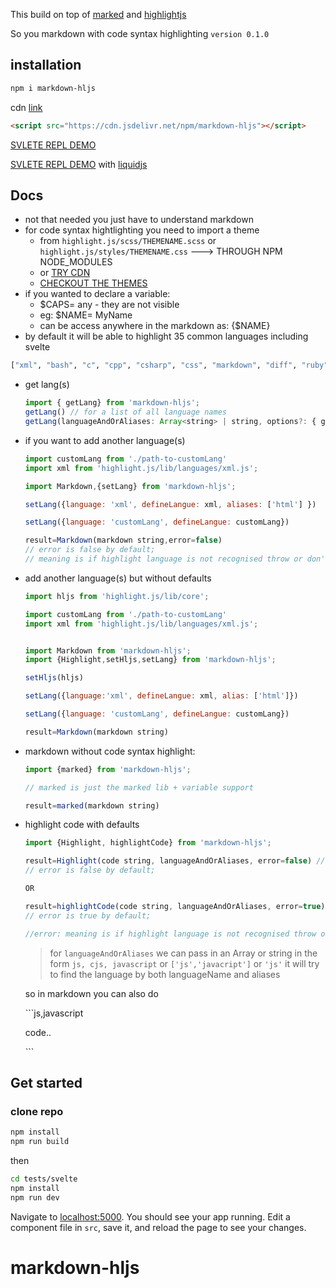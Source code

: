 This build on top of [marked](https://marked.js.org/) and [highlightjs](https://github.com/highlightjs/highlight.js)

So you markdown with code syntax highlighting
`version 0.1.0`

## installation

```bash
npm i markdown-hljs
```

cdn [link](https://cdn.jsdelivr.net/npm/markdown-hljs)

```html
<script src="https://cdn.jsdelivr.net/npm/markdown-hljs"></script>
```

[SVLETE REPL DEMO](https://svelte.dev/repl/700e245f3f4d4e07bc2302d2d2c87a2f?version=3.32.2)

[SVLETE REPL DEMO](https://svelte.dev/repl/054f7e5c4b234bc5961dedcc3eddd3a3?version=3.32.2) with
[liquidjs](https://github.com/harttle/liquidjs)

## Docs

- not that needed you just have to understand markdown
- for code syntax hightlighting you need to import a theme
  - from `highlight.js/scss/THEMENAME.scss` or `highlight.js/styles/THEMENAME.css` ---> THROUGH NPM NODE_MODULES
  - or [TRY CDN](https://github.com/highlightjs/highlight.js#cdn-hosted)
  - [CHECKOUT THE THEMES ](https://highlightjs.org/static/demo/)
- if you wanted to declare a variable:
  - $CAPS= any - they are not visible
  - eg: $NAME= MyName
  - can be access anywhere in the markdown as: {$NAME}
- by default it will be able to highlight 35 common languages including svelte

```python
["xml", "bash", "c", "cpp", "csharp", "css", "markdown", "diff", "ruby", "go", "ini", "java", "javascript", "json", "kotlin", "less", "lua", "makefile", "perl", "objectivec", "php", "php-template", "plaintext", "python", "python-repl", "r", "rust", "scss", "shell", "sql", "swift", "yaml", "typescript", "vbnet", "svelte"]
```

- get lang(s)
  ```javascript
  import { getLang} from 'markdown-hljs';
  getLang() // for a list of all language names
  getLang(languageAndOrAliases: Array<string> | string, options?: { getMatch?: boolean; error?: boolean }) // for a Language object
  ```
- if you want to add another language(s)

  ```javascript
  import customLang from './path-to-customLang'
  import xml from 'highlight.js/lib/languages/xml.js';

  import Markdown,{setLang} from 'markdown-hljs';

  setLang({language: 'xml', defineLangue: xml, aliases: ['html'] })

  setLang({language: 'customLang', defineLangue: customLang})

  result=Markdown(markdown string,error=false)
  // error is false by default;
  // meaning is if highlight language is not recognised throw or don't throw error

  ```

- add another language(s) but without defaults

  ```javascript
  import hljs from 'highlight.js/lib/core';

  import customLang from './path-to-customLang'
  import xml from 'highlight.js/lib/languages/xml.js';


  import Markdown from 'markdown-hljs';
  import {Highlight,setHljs,setLang} from 'markdown-hljs';

  setHljs(hljs)

  setLang({language:'xml', defineLangue: xml, alias: ['html']})

  setLang({language: 'customLang', defineLangue: customLang})

  result=Markdown(markdown string)

  ```

- markdown without code syntax highlight:

  ```javascript
  import {marked} from 'markdown-hljs';

  // marked is just the marked lib + variable support

  result=marked(markdown string)

  ```

- highlight code with defaults

  ```javascript
  import {Highlight, highlightCode} from 'markdown-hljs';

  result=Highlight(code string, languageAndOrAliases, error=false) // code in <pre><code>
  // error is false by default;

  OR

  result=highlightCode(code string, languageAndOrAliases, error=true) // only code str
  // error is true by default;

  //error: meaning is if highlight language is not recognised throw or don't throw error
  ```

  > for `languageAndOrAliases` we can pass in an Array or string in the form `js, cjs, javascript` or `['js','javacript']` or `'js'`
  > it will try to find the language by both languageName and aliases

  so in markdown you can also do

  \`\`\`js,javascript

  code..

  \`\`\`

## Get started

### clone repo

```bash
npm install
npm run build
```

then

```bash
cd tests/svelte
npm install
npm run dev
```

Navigate to [localhost:5000](http://localhost:5000). You should see your app running. Edit a component file in `src`, save it, and reload the page to see your changes.

# markdown-hljs
